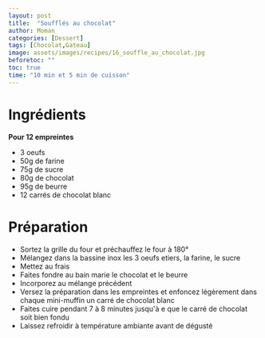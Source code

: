 ```yaml
---
layout: post
title:  "Soufflés au chocolat"
author: Moman
categories: [Dessert]
tags: [Chocolat,Gateau]
image: assets/images/recipes/16_souffle_au_chocolat.jpg
beforetoc: ""
toc: true
time: "10 min et 5 min de cuisson"
---
```


# Ingrédients
**Pour 12 empreintes**
* 3 oeufs
* 50g de farine
* 75g de sucre
* 80g de chocolat
* 95g de beurre
* 12 carrés de chocolat blanc

# Préparation
* Sortez la grille du four et préchauffez le four à 180°
* Mélangez dans la bassine inox les 3 oeufs etiers, la farine, le sucre
* Mettez au frais
* Faites fondre au bain marie le chocolat et le beurre
* Incorporez au mélange précédent
* Versez la préparation dans les empreintes et enfoncez légèrement dans chaque mini-muffin un carré de chocolat blanc
* Faites cuire pendant 7 à 8 minutes jusqu'à e que le carré de chocolat soit bien fondu
* Laissez refroidir à température ambiante avant de dégusté